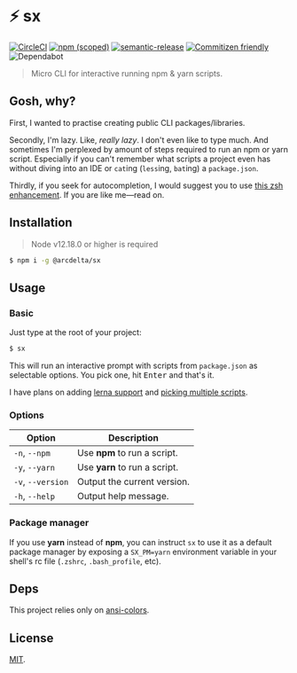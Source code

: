 # :zap: sx

[![CircleCI](https://img.shields.io/circleci/build/github/arcdelta/sx/master)](https://circleci.com/gh/arcdelta/sx/tree/master)
[![npm (scoped)](https://img.shields.io/npm/v/@arcdelta/sx?label=npm)](https://www.npmjs.com/package/@arcdelta/sx)
[![semantic-release](https://img.shields.io/badge/semantic-release-e10079)](https://github.com/semantic-release/semantic-release)
[![Commitizen friendly](https://img.shields.io/badge/commitizen-friendly-brightgreen.svg)](http://commitizen.github.io/cz-cli/)
![Dependabot](https://flat.badgen.net/dependabot/arcdelta/sx?icon=dependabot)

> Micro CLI for interactive running npm & yarn scripts.

## Gosh, why?

First, I wanted to practise creating public CLI packages/libraries.

Secondly, I'm lazy. Like, *really lazy*. I don't even like to type much. And sometimes I'm perplexed
by amount of steps required to run an npm or yarn script. Especially if you can't remember what
scripts a project even has without diving into an IDE or `cat`ing (`less`ing, `bat`ing) a
`package.json`.

Thirdly, if you seek for autocompletion, I would suggest you to use [this zsh enhancement](https://github.com/lukechilds/zsh-better-npm-completion).
If you are like me—read on.

## Installation

> Node v12.18.0 or higher is required

```bash
$ npm i -g @arcdelta/sx
```

## Usage

### Basic

Just type at the root of your project:

```bash
$ sx
```

This will run an interactive prompt with scripts from `package.json` as selectable options.
You pick one, hit <kbd>Enter</kbd> and that's it.

I have plans on adding [lerna support](https://github.com/arcdelta/sx/issues/2) and
[picking multiple scripts](https://github.com/arcdelta/sx/issues/9).

### Options

| Option            | Description                          |
| ----------------- | ------------------------------------ |
| `-n`, `--npm`     | Use **npm** to run a script.         |
| `-y`, `--yarn`    | Use **yarn** to run a script.        |
| `-v`, `--version` | Output the current version.          |
| `-h`, `--help`    | Output help message.                 |

### Package manager

If you use **yarn** instead of **npm**, you can instruct `sx` to use it as a
default package manager by exposing a `SX_PM=yarn` environment variable in your
shell's rc file (`.zshrc`, `.bash_profile`, etc).

## Deps

This project relies only on [ansi-colors](https://github.com/doowb/ansi-colors).

## License

[MIT](https://github.com/arcdelta/sx/blob/master/LICENSE).
